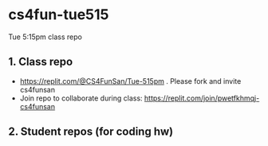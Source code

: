 # cs4fun-tue515
Tue 5:15pm class repo

## 1. Class repo
- https://replit.com/@CS4FunSan/Tue-515pm . Please fork and invite cs4funsan
- Join repo to collaborate during class: https://replit.com/join/pwetfkhmqj-cs4funsan

## 2. Student repos (for coding hw)


